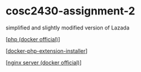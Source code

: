 # cosc2430-assignment-2

simplified and slightly modified version of Lazada

[[php (docker official)](https://hub.docker.com/_/php)]

[[docker-php-extension-installer](https://github.com/mlocati/docker-php-extension-installer)]

[[nginx server (docker official)](https://hub.docker.com/_/nginx)]
